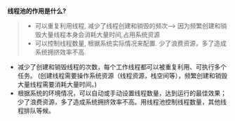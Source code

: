 **线程池的作用是什么?**

> - 可以重复利用线程, 减少了线程创建和销毁的频次——> 因为频繁创建和销毁大量线程本身会消耗大量时间,占用系统资源
> - 可以控制线程数量, 根据系统实际情况来配置. 少了浪费资源，多了造成系统拥挤效率不高. 

- 减少了创建和销毁线程的次数，每个工作线程都可以被重复利用、可执行多个任务。
(创建线程需要操作系统资源（线程资源，栈空间等），频繁创建和销毁大量线程需要消耗大量时间。)
- 根据系统的环境情况，可以自动或手动设置线程数量，达到运行的最佳效果；少了浪费资源，多了造成系统拥挤效率不高。用线程池控制线程数量，其他线程排队等候。

